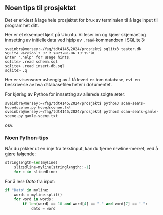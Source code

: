 ## Noen tips til prosjektet

Det er enklest å lage hele prosjektet for bruk av terminalen til å lage input
til programmet ditt.

Her er et eksempel kjørt på Ubuntu. Vi leser inn og kjører skjemaet og
innsetting av initielle data ved hjelp av ```.read```-kommandoen i SQLite 3:

````
sveinbra@mersey:~/fag/tdt4145/2024/prosjekt$ sqlite3 teater.db
SQLite version 3.37.2 2022-01-06 13:25:41
Enter ".help" for usage hints.
sqlite> .read schema.sql
sqlite> .read insert-db.sql
sqlite> .q
````

Her er vi sensorer avhengig av å få levert en tom database, evt. en beskrivelse av hva databasefilen heter i dokumentet.

For kjøring av Python for innsetting av allerede solgte seter:

````
sveinbra@mersey:~/fag/tdt4145/2024/prosjekt$ python3 scan-seats-hovedscenen.py hovedscenen.txt
sveinbra@mersey:~/fag/tdt4145/2024/prosjekt$ python3 scan-seats-gamle-scene.py gamle-scene.txt
````

osv.

### Noen Python-tips

Når du pakker ut en linje fra tekstinput, kan du fjerne newline-merket, ved å gjøre følgende:

```python
stringlength=len(myline)
    slicedline=myline[stringlength::-1]
    for c in slicedline:
```

For å lese _Dato_ fra input:

```python
if "Dato" in myline:
    words = myline.split()
    for word in words:
        if len(word) == 10 and word[4] == "-" and word[7] == "-":
            dato = word
```